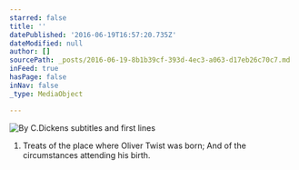 ```yaml
---
starred: false
title: ''
datePublished: '2016-06-19T16:57:20.735Z'
dateModified: null
author: []
sourcePath: _posts/2016-06-19-8b1b39cf-393d-4ec3-a063-d17eb26c70c7.md
inFeed: true
hasPage: false
inNav: false
_type: MediaObject

---
```

![By C.Dickens subtitles and first lines](https://the-grid-user-content.s3-us-west-2.amazonaws.com/4c6e624d-043c-48eb-98a3-db21d4f47580.jpg)

1. Treats of the place where Oliver Twist was born; And of the circumstances attending his birth.